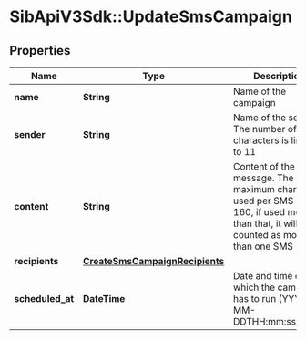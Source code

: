 # SibApiV3Sdk::UpdateSmsCampaign

## Properties
Name | Type | Description | Notes
------------ | ------------- | ------------- | -------------
**name** | **String** | Name of the campaign | [optional] 
**sender** | **String** | Name of the sender. The number of characters is limited to 11 | [optional] 
**content** | **String** | Content of the message. The maximum characters used per SMS is 160, if used more than that, it will be counted as more than one SMS | [optional] 
**recipients** | [**CreateSmsCampaignRecipients**](CreateSmsCampaignRecipients.md) |  | [optional] 
**scheduled_at** | **DateTime** | Date and time on which the campaign has to run (YYYY-MM-DDTHH:mm:ss.SSSZ) | [optional] 


